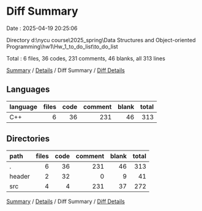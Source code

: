 # Diff Summary

Date : 2025-04-19 20:25:06

Directory d:\\nycu course\\2025_spring\\Data Structures and Object-oriented Programming\\hw1\\Hw_1_to_do_list\\to_do_list

Total : 6 files,  36 codes, 231 comments, 46 blanks, all 313 lines

[Summary](results.md) / [Details](details.md) / Diff Summary / [Diff Details](diff-details.md)

## Languages
| language | files | code | comment | blank | total |
| :--- | ---: | ---: | ---: | ---: | ---: |
| C++ | 6 | 36 | 231 | 46 | 313 |

## Directories
| path | files | code | comment | blank | total |
| :--- | ---: | ---: | ---: | ---: | ---: |
| . | 6 | 36 | 231 | 46 | 313 |
| header | 2 | 32 | 0 | 9 | 41 |
| src | 4 | 4 | 231 | 37 | 272 |

[Summary](results.md) / [Details](details.md) / Diff Summary / [Diff Details](diff-details.md)
